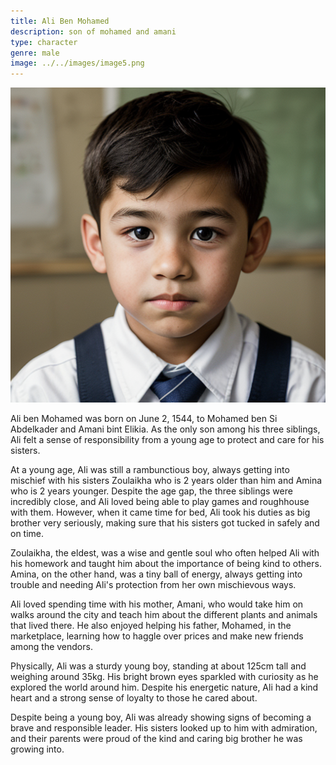 ```yaml
---
title: Ali Ben Mohamed
description: son of mohamed and amani
type: character
genre: male
image: ../../images/image5.png
---
```

![Ali Ben Mohamed](../../images/image5.png)

Ali ben Mohamed was born on June 2, 1544, to Mohamed ben Si Abdelkader and Amani bint Elikia. As the only son among his three siblings, Ali felt a sense of responsibility from a young age to protect and care for his sisters. 

At a young age, Ali was still a rambunctious boy, always getting into mischief with his sisters Zoulaikha who is 2 years older than him and Amina who is 2 years younger. Despite the age gap, the three siblings were incredibly close, and Ali loved being able to play games and roughhouse with them. However, when it came time for bed, Ali took his duties as big brother very seriously, making sure that his sisters got tucked in safely and on time. 

Zoulaikha, the eldest, was a wise and gentle soul who often helped Ali with his homework and taught him about the importance of being kind to others. Amina, on the other hand, was a tiny ball of energy, always getting into trouble and needing Ali's protection from her own mischievous ways. 

Ali loved spending time with his mother, Amani, who would take him on walks around the city and teach him about the different plants and animals that lived there. He also enjoyed helping his father, Mohamed, in the marketplace, learning how to haggle over prices and make new friends among the vendors. 

Physically, Ali was a sturdy young boy, standing at about 125cm tall and weighing around 35kg. His bright brown eyes sparkled with curiosity as he explored the world around him. Despite his energetic nature, Ali had a kind heart and a strong sense of loyalty to those he cared about. 

Despite being a young boy, Ali was already showing signs of becoming a brave and responsible leader. His sisters looked up to him with admiration, and their parents were proud of the kind and caring big brother he was growing into. 